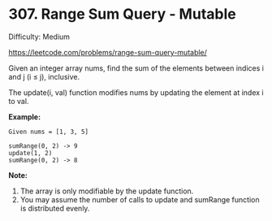 # 307. Range Sum Query - Mutable

Difficulty: Medium

https://leetcode.com/problems/range-sum-query-mutable/

Given an integer array nums, find the sum of the elements between indices i and j (i ≤ j), inclusive.

The update(i, val) function modifies nums by updating the element at index i to val.

**Example:**
```
Given nums = [1, 3, 5]

sumRange(0, 2) -> 9
update(1, 2)
sumRange(0, 2) -> 8
```

**Note:**
1. The array is only modifiable by the update function.
2. You may assume the number of calls to update and sumRange function is distributed evenly.
